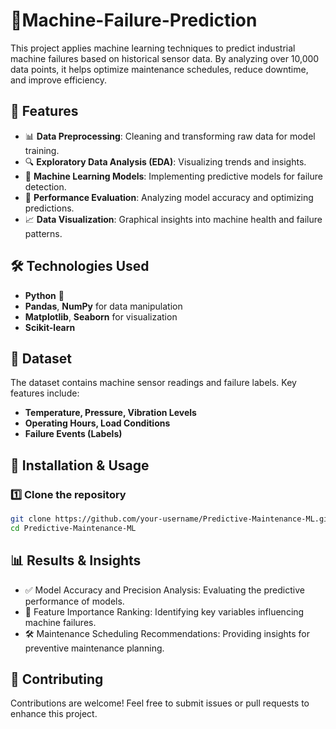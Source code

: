 # 📌Machine-Failure-Prediction

This project applies machine learning techniques to predict industrial machine failures based on historical sensor data. By analyzing over 10,000 data points, it helps optimize maintenance schedules, reduce downtime, and improve efficiency.

## 🚀 Features
- 📊 **Data Preprocessing**: Cleaning and transforming raw data for model training.
- 🔍 **Exploratory Data Analysis (EDA)**: Visualizing trends and insights.
- 🤖 **Machine Learning Models**: Implementing predictive models for failure detection.
- 🎯 **Performance Evaluation**: Analyzing model accuracy and optimizing predictions.
- 📈 **Data Visualization**: Graphical insights into machine health and failure patterns.

## 🛠 Technologies Used
- **Python** 🐍  
- **Pandas**, **NumPy** for data manipulation  
- **Matplotlib**, **Seaborn** for visualization  
- **Scikit-learn** 

## 📂 Dataset
The dataset contains machine sensor readings and failure labels. Key features include:  
- **Temperature, Pressure, Vibration Levels**  
- **Operating Hours, Load Conditions**  
- **Failure Events (Labels)**  

## 🚀 Installation & Usage
### 1️⃣ Clone the repository  
```bash
git clone https://github.com/your-username/Predictive-Maintenance-ML.git  
cd Predictive-Maintenance-ML
```

## 📊 Results & Insights
- ✅ Model Accuracy and Precision Analysis: Evaluating the predictive performance of models.
- 📌 Feature Importance Ranking: Identifying key variables influencing machine failures.
- 🛠️ Maintenance Scheduling Recommendations: Providing insights for preventive maintenance planning.

## 🤝 Contributing
Contributions are welcome! Feel free to submit issues or pull requests to enhance this project.
